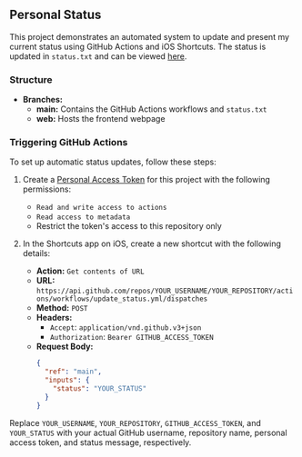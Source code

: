 ## Personal Status

This project demonstrates an automated system to update and present my current status using GitHub Actions and iOS Shortcuts. The status is updated in `status.txt` and can be viewed [here](https://at-wr.github.io/status).

### Structure

- **Branches:**
  - **main:** Contains the GitHub Actions workflows and `status.txt`
  - **web:** Hosts the frontend webpage

### Triggering GitHub Actions

To set up automatic status updates, follow these steps:

1. Create a [Personal Access Token](https://github.com/settings/tokens) for this project with the following permissions:
   - `Read and write access to actions`
   - `Read access to metadata`
   - Restrict the token's access to this repository only

2. In the Shortcuts app on iOS, create a new shortcut with the following details:
   - **Action:** `Get contents of URL`
   - **URL:** `https://api.github.com/repos/YOUR_USERNAME/YOUR_REPOSITORY/actions/workflows/update_status.yml/dispatches`
   - **Method:** `POST`
   - **Headers:**
     - `Accept`: `application/vnd.github.v3+json`
     - `Authorization`: `Bearer GITHUB_ACCESS_TOKEN`
   - **Request Body:**
     ```json
     {
       "ref": "main",
       "inputs": {
         "status": "YOUR_STATUS"
       }
     }
     ```

Replace `YOUR_USERNAME`, `YOUR_REPOSITORY`, `GITHUB_ACCESS_TOKEN`, and `YOUR_STATUS` with your actual GitHub username, repository name, personal access token, and status message, respectively.
